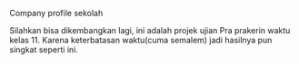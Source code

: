 Company profile sekolah

Silahkan bisa dikembangkan lagi, ini adalah projek ujian
Pra prakerin waktu kelas 11. Karena keterbatasan waktu(cuma semalem)
jadi hasilnya pun singkat seperti ini. 

